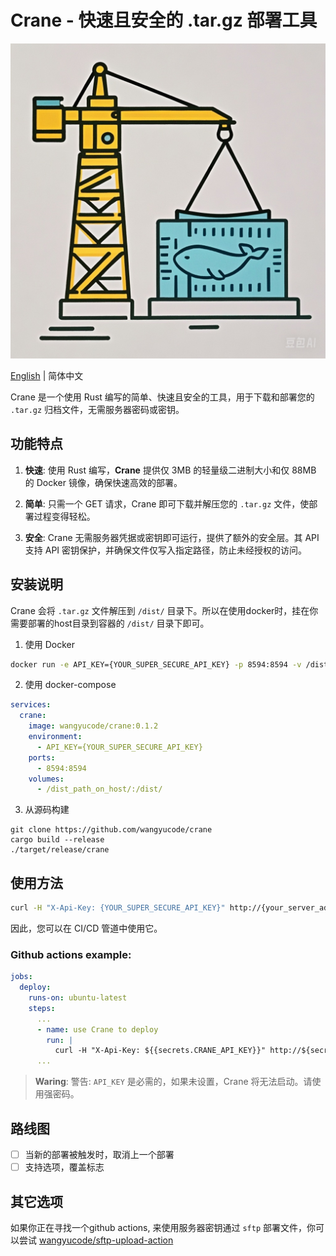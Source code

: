 # Crane - 快速且安全的 .tar.gz 部署工具

![Crane](logo.jpg)

[English](README.md) | 简体中文

Crane 是一个使用 Rust 编写的简单、快速且安全的工具，用于下载和部署您的 `.tar.gz` 归档文件，无需服务器密码或密钥。
## 功能特点

1. **快速**: 使用 Rust 编写，**Crane** 提供仅 3MB 的轻量级二进制大小和仅 88MB 的 Docker 镜像，确保快速高效的部署。


2. **简单**: 只需一个 GET 请求，Crane 即可下载并解压您的 `.tar.gz` 文件，使部署过程变得轻松。


3. **安全**: Crane 无需服务器凭据或密钥即可运行，提供了额外的安全层。其 API 支持 API 密钥保护，并确保文件仅写入指定路径，防止未经授权的访问。

## 安装说明

Crane 会将 `.tar.gz` 文件解压到 `/dist/` 目录下。所以在使用docker时，挂在你需要部署的host目录到容器的 `/dist/` 目录下即可。

1. 使用 Docker

```bash
docker run -e API_KEY={YOUR_SUPER_SECURE_API_KEY} -p 8594:8594 -v /dist_path_on_host/:/dist/ wangyucode/crane:0.1.2
```

2. 使用 docker-compose

```yaml
services:
  crane:
    image: wangyucode/crane:0.1.2
    environment:
      - API_KEY={YOUR_SUPER_SECURE_API_KEY}
    ports:
      - 8594:8594
    volumes:
      - /dist_path_on_host/:/dist/
```

3. 从源码构建
```
git clone https://github.com/wangyucode/crane
cargo build --release
./target/release/crane
```


## 使用方法

```bash
curl -H "X-Api-Key: {YOUR_SUPER_SECURE_API_KEY}" http://{your_server_address}:8594/deploy?url=https://example.com/file.tar.gz
```

因此，您可以在 CI/CD 管道中使用它。

### Github actions example:
```yaml
jobs:
  deploy:
    runs-on: ubuntu-latest
    steps:
      ...
      - name: use Crane to deploy
        run: |
          curl -H "X-Api-Key: ${{secrets.CRANE_API_KEY}}" http://${secrets.SERVER_ADDRESS}:8594/deploy?url=https://github.com/your-repo/your-repo/releases/download/v1.0.0/dist.tar.gz
      ...
```

> **Waring**: 警告: `API_KEY` 是必需的，如果未设置，Crane 将无法启动。请使用强密码。

## 路线图

- [ ] 当新的部署被触发时，取消上一个部署
- [ ] 支持选项，覆盖标志

## 其它选项

如果你正在寻找一个github actions, 来使用服务器密钥通过 `sftp` 部署文件，你可以尝试 [wangyucode/sftp-upload-action](https://github.com/wangyucode/sftp-upload-action)